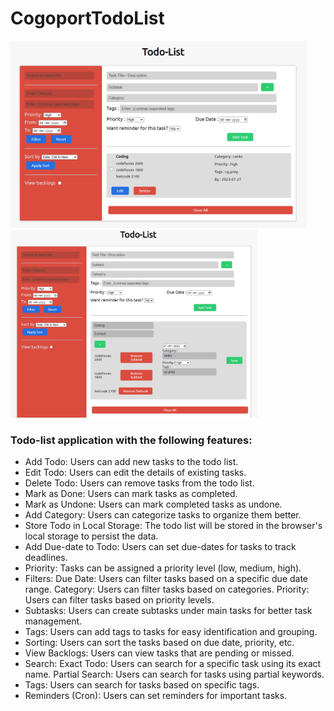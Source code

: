 # CogoportTodoList


<img src="images/todoList-main.png" height="300"/>       <img src="images/todoList-edit.png" height="300"/>  
### Todo-list application with the following features:
- Add Todo: Users can add new tasks to the todo list.
- Edit Todo: Users can edit the details of existing tasks.
- Delete Todo: Users can remove tasks from the todo list. 
- Mark as Done: Users can mark tasks as completed.
- Mark as Undone: Users can mark completed tasks as undone.
- Add Category: Users can categorize tasks to organize them better. 
- Store Todo in Local Storage: The todo list will be stored in the browser's local storage to persist the data. 
- Add Due-date to Todo: Users can set due-dates for tasks to track deadlines. 
- Priority: Tasks can be assigned a priority level (low, medium, high). 
- Filters:
Due Date: Users can filter tasks based on a specific due date range.
Category: Users can filter tasks based on categories.
Priority: Users can filter tasks based on priority levels.
- Subtasks: Users can create subtasks under main tasks for better task management. 
- Tags: Users can add tags to tasks for easy identification and grouping. 
- Sorting: Users can sort the tasks based on due date, priority, etc.
- View Backlogs: Users can view tasks that are pending or missed. 
- Search:
Exact Todo: Users can search for a specific task using its exact name.
Partial Search: Users can search for tasks using partial keywords.
- Tags: Users can search for tasks based on specific tags.
- Reminders (Cron): Users can set reminders for important tasks.

